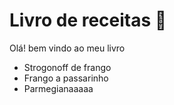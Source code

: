 # Livro de receitas :cookie:

 Olá! bem vindo ao meu livro



- Strogonoff de frango
- Frango a passarinho
- Parmegianaaaaa